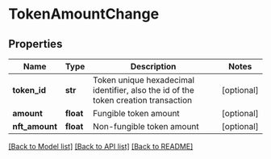# TokenAmountChange

## Properties
Name | Type | Description | Notes
------------ | ------------- | ------------- | -------------
**token_id** | **str** | Token unique hexadecimal identifier, also the id of the token creation transaction | [optional] 
**amount** | **float** | Fungible token amount | [optional] 
**nft_amount** | **float** | Non-fungible token amount | [optional] 

[[Back to Model list]](../README.md#documentation-for-models) [[Back to API list]](../README.md#documentation-for-api-endpoints) [[Back to README]](../README.md)


